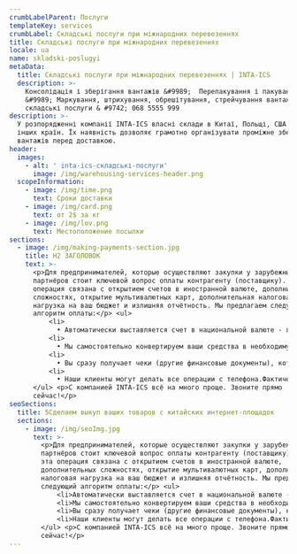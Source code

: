 ```yaml
---
crumbLabelParent: Послуги
templateKey: services
crumbLabel: Складські послуги при міжнародних перевезеннях
title: Складські послуги при міжнародних перевезеннях
locale: ua
name: skladski-poslugyi
metaData:
  title: Складські послуги при міжнародних перевезеннях | INTA-ICS
  description: >-
    Консолідація і зберігання вантажів &#9989;  Перепакування і пакування товару
    &#9989; Маркування, штрихування, обрешітування, стрейчування вантажів ➨ Всі 
    складські послуги & #9742; 068 5555 999
description: >-
  У розпорядженні компанії INTA-ICS власні склади в Китаї, Польщі, США та ряді
  інших країн. Їх наявність дозволяє грамотно організувати проміжне зберігання
  вантажів перед доставкою.
header:
  images:
    - alt: ' inta-ics-складські-послуги'
      image: /img/warehousing-services-header.png
  scopeInformation:
    - image: /img/time.png
      text: Сроки доставки
    - image: /img/card.png
      text: от 2$ за кг
    - image: /img/lov.png
      text: Местоположение посылки
sections:
  - image: /img/making-payments-section.jpg
    title: Н2 ЗАГОЛОВОК
    text: >-
      <p>Для предпринимателей, которые осуществляют закупки у зарубежных
      партнёров стоит ключевой вопрос оплаты контрагенту (поставщику). Часто эта
      операция связана с открытием счетов в иностранной валюте, дополнительных
      сложностях, открытие мультивалютных карт, дополнительная налоговая
      нагрузка на ваш бюджет и излишняя отчётность. Мы предлагаем следующий
      алгоритм оплаты:</p> <ul>
          <li>
            • Автоматически выставляется счет в национальной валюте - гривнах. По факту вы покупаете товар в гривнах.</li>
          <li>
            • Мы самостоятельно конвертируем ваши средства в необходимую валюту поставщика по выгодному курсу и оплачиваем ваш заказ.</li>
          <li>
            • Вы сразу получает чеки (другие финансовые документы), которые подтверждают факт оплаты.</li>
          <li>
            • Наши клиенты могут делать все операции с телефона.Фактически, наша компания выполняет работу, связанную с обслуживанием валютных счетов. При этом вы всегда знаете оптовую стоимость товара в нашей национальной валюте.</li>
      </ul> <p>С компанией INTA-ICS всё на много проще. Звоните прямо
      сейчас!</p>
seoSections:
  title: 5Сделаем выкуп ваших товаров с китайских интернет-площадок
  sections:
    - image: /img/seoImg.jpg
      text: >-
        <p>Для предпринимателей, которые осуществляют закупки у зарубежных
        партнёров стоит ключевой вопрос оплаты контрагенту (поставщику). Часто
        эта операция связана с открытием счетов в иностранной валюте,
        дополнительных сложностях, открытие мультивалютных карт, дополнительная
        налоговая нагрузка на ваш бюджет и излишняя отчётность. Мы предлагаем
        следующий алгоритм оплаты:</p> <ul>
            <li>Автоматически выставляется счет в национальной валюте - гривнах. По факту вы покупаете товар в гривнах.</li>
            <li>Мы самостоятельно конвертируем ваши средства в необходимую валюту поставщика по выгодному курсу и оплачиваем ваш заказ.</li>
            <li>Вы сразу получает чеки (другие финансовые документы), которые подтверждают факт оплаты.</li>
            <li>Наши клиенты могут делать все операции с телефона.Фактически, наша компания выполняет работу, связанную с обслуживанием валютных счетов. При этом вы всегда знаете оптовую стоимость товара в нашей национальной валюте.</li>
        </ul> <p>С компанией INTA-ICS всё на много проще. Звоните прямо
        сейчас!</p>
---
```

